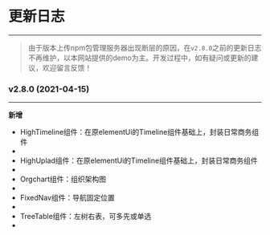 # 更新日志
----

> 由于版本上传npm包管理服务器出现断层的原因，在`v2.8.0`之前的更新日志不再维护，以本网站提供的demo为主。开发过程中，如有疑问或更新的建议，欢迎留言反馈！

<div class="demo-block">
<h3>v2.8.0 (2021-04-15)</h3>
<hr>
<b>新增</b>
<ul>
    <li>
    HighTimeline组件：在原elementUi的Timeline组件基础上，封装日常商务组件
    <li>
    <li>
    HighUplad组件：在原elementUi的Timeline组件基础上，封装日常商务组件
    <li>
    <li>
    Orgchart组件：组织架构图
    <li>
    <li>
    FixedNav组件：导航固定位置
    <li>
    <li>
    TreeTable组件：左树右表，可多先或单选
    <li>
</ul>
</div>


